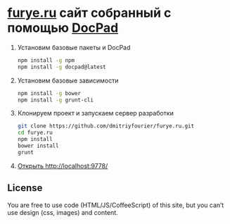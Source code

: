 # [furye.ru](http://furye.ru/) сайт собранный с помощью [DocPad](https://github.com/bevry/docpad)

1. Установим базовые пакеты и DocPad

	```bash
	npm install -g npm
	npm install -g docpad@latest
	```

2. Установим базовые зависимости

	```bash
	npm install -g bower
	npm install -g grunt-cli
	```

4. Клонируем проект и запускаем сервер разработки

	``` bash
	git clone https://github.com/dmitriyfourier/furye.ru.git
	cd furye.ru
	npm install
	bower install
	grunt
	```

1. [Открыть http://localhost:9778/](http://localhost:9778/)


## License

You are free to use code (HTML/JS/CoffeeScript) of this site, but you can’t use design (css, images) and content.

